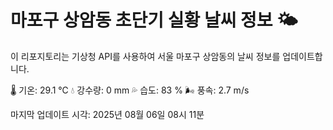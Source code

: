 
# 마포구 상암동 초단기 실황 날씨 정보 🌤️

이 리포지토리는 기상청 API를 사용하여 서울 마포구 상암동의 날씨 정보를 업데이트합니다. 

🌡️ 기온: 29.1 ℃
💧 강수량: 0 mm
💦 습도: 83 %
🌬️ 풍속: 2.7 m/s

마지막 업데이트 시각: 2025년 08월 06일 08시 11분    
